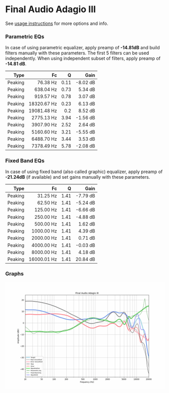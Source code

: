 # Final Audio Adagio III
See [usage instructions](https://github.com/jaakkopasanen/AutoEq#usage) for more options and info.

### Parametric EQs
In case of using parametric equalizer, apply preamp of **-14.81dB** and build filters manually
with these parameters. The first 5 filters can be used independently.
When using independent subset of filters, apply preamp of **-14.81 dB**.

| Type    | Fc          |    Q | Gain     |
|--------:|------------:|-----:|---------:|
| Peaking | 76.38 Hz    | 0.11 | -8.02 dB |
| Peaking | 638.04 Hz   | 0.73 | 5.34 dB  |
| Peaking | 919.57 Hz   | 0.78 | 3.07 dB  |
| Peaking | 18320.67 Hz | 0.23 | 6.13 dB  |
| Peaking | 19081.48 Hz | 0.2  | 8.52 dB  |
| Peaking | 2775.13 Hz  | 3.94 | -1.56 dB |
| Peaking | 3907.90 Hz  | 2.52 | 2.64 dB  |
| Peaking | 5160.60 Hz  | 3.21 | -5.55 dB |
| Peaking | 6488.70 Hz  | 3.44 | 3.53 dB  |
| Peaking | 7378.49 Hz  | 5.78 | -2.08 dB |

### Fixed Band EQs
In case of using fixed band (also called graphic) equalizer, apply preamp of **-21.24dB**
(if available) and set gains manually with these parameters.

| Type    | Fc          |    Q | Gain     |
|--------:|------------:|-----:|---------:|
| Peaking | 31.25 Hz    | 1.41 | -7.79 dB |
| Peaking | 62.50 Hz    | 1.41 | -5.24 dB |
| Peaking | 125.00 Hz   | 1.41 | -6.66 dB |
| Peaking | 250.00 Hz   | 1.41 | -4.88 dB |
| Peaking | 500.00 Hz   | 1.41 | 1.62 dB  |
| Peaking | 1000.00 Hz  | 1.41 | 4.39 dB  |
| Peaking | 2000.00 Hz  | 1.41 | 0.71 dB  |
| Peaking | 4000.00 Hz  | 1.41 | -0.03 dB |
| Peaking | 8000.00 Hz  | 1.41 | 4.18 dB  |
| Peaking | 16000.01 Hz | 1.41 | 20.84 dB |

### Graphs
![](./Final%20Audio%20Adagio%20III.png)